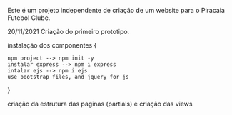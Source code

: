 Este é um projeto independente de criação de um website para o Piracaia Futebol Clube.

20/11/2021 
Criação do primeiro prototipo.

instalação dos componentes {

    npm project --> npm init -y
    instalar express --> npm i express
    intalar ejs --> npm i ejs
    use bootstrap files, and jquery for js
}

criação da estrutura das paginas (partials)
e criação das views

